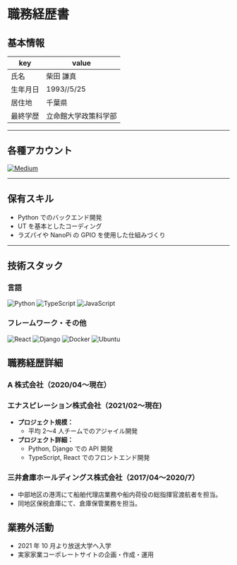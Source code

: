 # 職務経歴書

## 基本情報

| key      | value                |
| -------- | -------------------- |
| 氏名     | 柴田 謙真            |
| 生年月日 | 1993//5/25           |
| 居住地   | 千葉県               |
| 最終学歴 | 立命館大学政策科学部 |

---

## 各種アカウント

<a href="https://qiita.com/ps0139hk" target="_blank"><img alt="Medium" src="https://img.shields.io/badge/@S_Kenny-Qiita-55C500.svg?logo=qiita&style=plastic" /></a>

---

## 保有スキル

- Python でのバックエンド開発
- UT を基本としたコーディング
- ラズパイや NanoPi の GPIO を使用した仕組みづくり

---

## 技術スタック

### 言語

<p>
    <img alt="Python" src="https://img.shields.io/badge/-Python-3776AB?style=flat-square&logo=Python&logoColor=white" />
    <img alt="TypeScript" src="https://img.shields.io/badge/-TypeScript-007ACC?style=flat-square&logo=typescript&logoColor=white" />
    <img alt="JavaScript" src="https://img.shields.io/badge/-JavaScript-F7DF1E?style=flat-square&logo=JavaScript&logoColor=white" />
</p>

### フレームワーク・その他

<p>
    <img alt="React" src="https://img.shields.io/badge/-React-45b8d8?style=flat-square&logo=react&logoColor=white" />
    <img alt="Django" src="https://img.shields.io/badge/-Django-092E20?style=flat-square&logo=Django&logoColor=white" />
    <img alt="Docker" src="https://img.shields.io/badge/-Docker-46a2f1?style=flat-square&logo=docker&logoColor=white" />
    <img alt="Ubuntu" src="https://img.shields.io/badge/-Ubuntu-E95420.svg?logo=ubuntu&style=flat-square&logoColor=white" />

## </p>

## 職務経歴詳細

### A 株式会社（2020/04〜現在）

### エナスピレーション株式会社（2021/02〜現在)

- **プロジェクト規模：**
  - 平均 2〜4 人チームでのアジャイル開発
- **プロジェクト詳細：**
  - Python, Django での API 開発
  - TypeScript, React でのフロントエンド開発

### 三井倉庫ホールディングス株式会社（2017/04〜2020/7）

- 中部地区の港湾にて船舶代理店業務や船内荷役の総指揮官渡航者を担当。
- 同地区保税倉庫にて、倉庫保管業務を担当。

## 業務外活動

- 2021 年 10 月より放送大学へ入学
- 実家家業コーポレートサイトの企画・作成・運用
